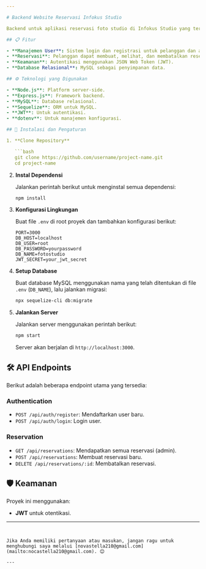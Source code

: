 ```yaml
---

# Backend Website Reservasi Infokus Studio

Backend untuk aplikasi reservasi foto studio di Infokus Studio yang terletak di Purwokerto, dibuat menggunakan Express.js dan MySQL database. Proyek ini memungkinkan pengelolaan jadwal, layanan, dan reservasi studio foto secara efisien.

## 📋 Fitur

- **Manajemen User**: Sistem login dan registrasi untuk pelanggan dan admin.
- **Reservasi**: Pelanggan dapat membuat, melihat, dan membatalkan reservasi.
- **Keamanan**: Autentikasi menggunakan JSON Web Token (JWT).
- **Database Relasional**: MySQL sebagai penyimpanan data.

## ⚙️ Teknologi yang Digunakan

- **Node.js**: Platform server-side.
- **Express.js**: Framework backend.
- **MySQL**: Database relasional.
- **Sequelize**: ORM untuk MySQL.
- **JWT**: Untuk autentikasi.
- **dotenv**: Untuk manajemen konfigurasi.

## 🚀 Instalasi dan Pengaturan

1. **Clone Repository**

   ```bash
   git clone https://github.com/username/project-name.git
   cd project-name
   ```

2. **Instal Dependensi**

   Jalankan perintah berikut untuk menginstal semua dependensi:
   ```bash
   npm install
   ```

3. **Konfigurasi Lingkungan**

   Buat file `.env` di root proyek dan tambahkan konfigurasi berikut:
   ```env
   PORT=3000
   DB_HOST=localhost
   DB_USER=root
   DB_PASSWORD=yourpassword
   DB_NAME=fotostudio
   JWT_SECRET=your_jwt_secret
   ```

4. **Setup Database**

   Buat database MySQL menggunakan nama yang telah ditentukan di file `.env` (`DB_NAME`), lalu jalankan migrasi:
   ```bash
   npx sequelize-cli db:migrate
   ```

5. **Jalankan Server**

   Jalankan server menggunakan perintah berikut:
   ```bash
   npm start
   ```
   Server akan berjalan di `http://localhost:3000`.

## 🛠️ API Endpoints

Berikut adalah beberapa endpoint utama yang tersedia:

### **Authentication**
- `POST /api/auth/register`: Mendaftarkan user baru.
- `POST /api/auth/login`: Login user.

### **Reservation**
- `GET /api/reservations`: Mendapatkan semua reservasi (admin).
- `POST /api/reservations`: Membuat reservasi baru.
- `DELETE /api/reservations/:id`: Membatalkan reservasi.


## 🛡️ Keamanan

Proyek ini menggunakan:
- **JWT** untuk otentikasi.

---
```


Jika Anda memiliki pertanyaan atau masukan, jangan ragu untuk menghubungi saya melalui [novastella210@gmail.com](mailto:nocastella210@gmail.com). 😊

--- 
